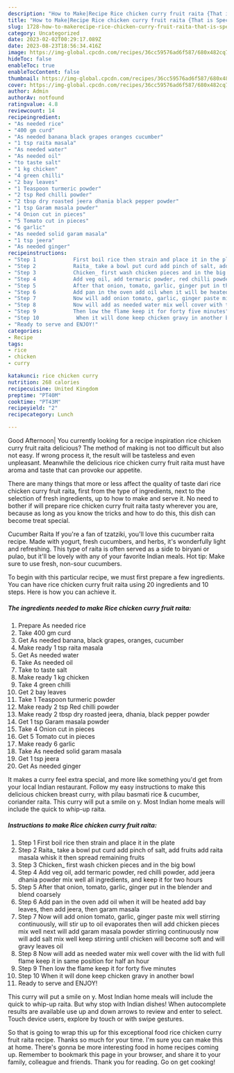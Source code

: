 ```yaml
---
description: "How to Make|Recipe Rice chicken curry fruit raita {That is Special"
title: "How to Make|Recipe Rice chicken curry fruit raita {That is Special"
slug: 1728-how-to-makerecipe-rice-chicken-curry-fruit-raita-that-is-special
category: Uncategorized
date: 2023-02-02T00:29:17.089Z
date: 2023-08-23T18:56:34.416Z
image: https://img-global.cpcdn.com/recipes/36cc59576ad6f587/680x482cq70/rice-chicken-curry-fruit-raita-recipe-main-photo.jpg
hideToc: false
enableToc: true
enableTocContent: false
thumbnail: https://img-global.cpcdn.com/recipes/36cc59576ad6f587/680x482cq70/rice-chicken-curry-fruit-raita-recipe-main-photo.jpg
cover: https://img-global.cpcdn.com/recipes/36cc59576ad6f587/680x482cq70/rice-chicken-curry-fruit-raita-recipe-main-photo.jpg
author: Admin
authorAv: notfound
ratingvalue: 4.8
reviewcount: 14
recipeingredient:
- "As needed rice"
- "400 gm curd"
- "As needed banana black grapes oranges cucumber"
- "1 tsp raita masala"
- "As needed water"
- "As needed oil"
- "to taste salt"
- "1 kg chicken"
- "4 green chilli"
- "2 bay leaves"
- "1 Teaspoon turmeric powder"
- "2 tsp Red chilli powder"
- "2 tbsp dry roasted jeera dhania black pepper powder"
- "1 tsp Garam masala powder"
- "4 Onion cut in pieces"
- "5 Tomato cut in pieces"
- "6 garlic"
- "As needed solid garam masala"
- "1 tsp jeera"
- "As needed ginger"
recipeinstructions:
- "Step 1            First boil rice then strain and place it in the plate"
- "Step 2            Raita_ take a bowl put curd add pinch of salt, add fruits add raita masala whisk it then spread remaining fruits"
- "Step 3            Chicken_ first wash chicken pieces and in the big bowl"
- "Step 4            Add veg oil, add termaric powder, red chilli powder, add jeera dhania powder mix well all ingredients, and keep it for two hours"
- "Step 5            After that onion, tomato, garlic, ginger put in the blender and blend coarsely"
- "Step 6            Add pan in the oven add oil when it will be heated add bay leaves, then add jeera, then garam masala"
- "Step 7            Now will add onion tomato, garlic, ginger paste mix well stirring continuously, will stir up to oil evaporates then will add chicken pieces mix well next will add garam masala powder stirring continuously now will add salt mix well keep stirring until chicken will become soft and will gravy leaves oil"
- "Step 8            Now will add as needed water mix well cover with the lid with full flame keep it in same position for half an hour"
- "Step 9            Then low the flame keep it for forty five minutes"
- "Step 10            When it will done keep chicken gravy in another bowl"
- "Ready to serve and ENJOY!"
categories:
- Recipe
tags:
- rice
- chicken
- curry

katakunci: rice chicken curry 
nutrition: 268 calories
recipecuisine: United Kingdom
preptime: "PT40M"
cooktime: "PT43M"
recipeyield: "2"
recipecategory: Lunch

---
```



Good Afternoon| You currently looking for a recipe inspiration rice chicken curry fruit raita delicious? The method of making is not too difficult but also not easy. If wrong process it, the result will be tasteless and even unpleasant. Meanwhile the delicious rice chicken curry fruit raita must have aroma and taste that can provoke our appetite.






There are many things that more or less affect the quality of taste dari rice chicken curry fruit raita, first from the type of ingredients, next to the selection of fresh ingredients, up to how to make and serve it. No need to bother if will prepare rice chicken curry fruit raita tasty wherever you are, because as long as you know the tricks and how to do this, this dish can become treat special.


Cucumber Raita If you&#39;re a fan of tzatziki, you&#39;ll love this cucumber raita recipe. Made with yogurt, fresh cucumbers, and herbs, it&#39;s wonderfully light and refreshing. This type of raita is often served as a side to biryani or pulao, but it&#39;ll be lovely with any of your favorite Indian meals. Hot tip: Make sure to use fresh, non-sour cucumbers.


To begin with this particular recipe, we must first prepare a few ingredients. You can have rice chicken curry fruit raita using 20 ingredients and 10 steps. Here is how you can achieve it.

<!--inarticleads1-->

##### The ingredients needed to make Rice chicken curry fruit raita:

1. Prepare As needed rice
1. Take 400 gm curd
1. Get As needed banana, black grapes, oranges, cucumber
1. Make ready 1 tsp raita masala
1. Get As needed water
1. Take As needed oil
1. Take to taste salt
1. Make ready 1 kg chicken
1. Take 4 green chilli
1. Get 2 bay leaves
1. Take 1 Teaspoon turmeric powder
1. Make ready 2 tsp Red chilli powder
1. Make ready 2 tbsp dry roasted jeera, dhania, black pepper powder
1. Get 1 tsp Garam masala powder
1. Take 4 Onion cut in pieces
1. Get 5 Tomato cut in pieces
1. Make ready 6 garlic
1. Take As needed solid garam masala
1. Get 1 tsp jeera
1. Get As needed ginger


It makes a curry feel extra special, and more like something you&#39;d get from your local Indian restaurant. Follow my easy instructions to make this delicious chicken breast curry, with pilau basmati rice &amp; cucumber, coriander raita. This curry will put a smile on y. Most Indian home meals will include the quick to whip-up raita. 

<!--inarticleads2-->

##### Instructions to make Rice chicken curry fruit raita:

1. Step 1            First boil rice then strain and place it in the plate
1. Step 2            Raita_ take a bowl put curd add pinch of salt, add fruits add raita masala whisk it then spread remaining fruits
1. Step 3            Chicken_ first wash chicken pieces and in the big bowl
1. Step 4            Add veg oil, add termaric powder, red chilli powder, add jeera dhania powder mix well all ingredients, and keep it for two hours
1. Step 5            After that onion, tomato, garlic, ginger put in the blender and blend coarsely
1. Step 6            Add pan in the oven add oil when it will be heated add bay leaves, then add jeera, then garam masala
1. Step 7            Now will add onion tomato, garlic, ginger paste mix well stirring continuously, will stir up to oil evaporates then will add chicken pieces mix well next will add garam masala powder stirring continuously now will add salt mix well keep stirring until chicken will become soft and will gravy leaves oil
1. Step 8            Now will add as needed water mix well cover with the lid with full flame keep it in same position for half an hour
1. Step 9            Then low the flame keep it for forty five minutes
1. Step 10            When it will done keep chicken gravy in another bowl
1. Ready to serve and ENJOY!

This curry will put a smile on y. Most Indian home meals will include the quick to whip-up raita. But why stop with Indian dishes! When autocomplete results are available use up and down arrows to review and enter to select. Touch device users, explore by touch or with swipe gestures. 

So that is going to wrap this up for this exceptional food rice chicken curry fruit raita recipe. Thanks so much for your time. I'm sure you can make this at home. There's gonna be more interesting food in home recipes coming up. Remember to bookmark this page in your browser, and share it to your family, colleague and friends. Thank you for reading. Go on get cooking!
